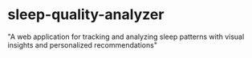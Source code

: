 # sleep-quality-analyzer
"A web application for tracking and analyzing sleep patterns with visual insights and personalized recommendations"
